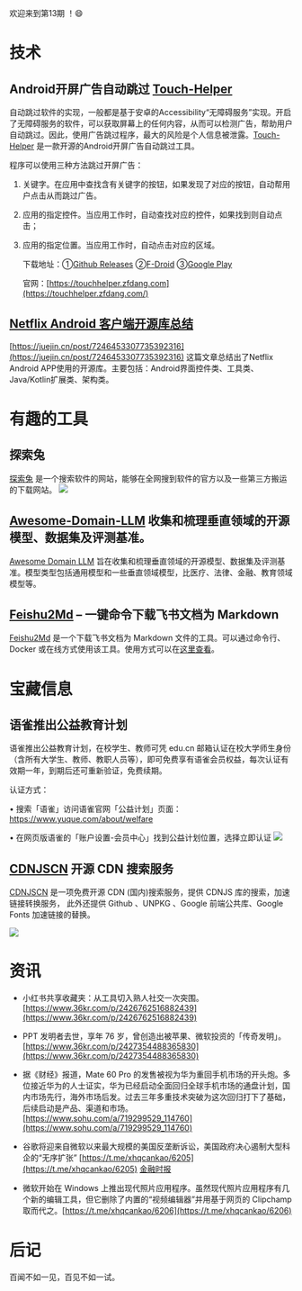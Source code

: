

欢迎来到第13期 ！😄



# 技术

## Android开屏广告自动跳过 [Touch-Helper](https://github.com/zfdang/Android-Touch-Helper) 

自动跳过软件的实现，一般都是基于安卓的Accessibility“无障碍服务”实现。开启了无障碍服务的软件，可以获取屏幕上的任何内容，从而可以检测广告，帮助用户自动跳过。因此，使用广告跳过程序，最大的风险是个人信息被泄露。[Touch-Helper](https://github.com/zfdang/Android-Touch-Helper) 是一款开源的Android开屏广告自动跳过工具。

程序可以使用三种方法跳过开屏广告：

1. 关键字。在应用中查找含有关键字的按钮，如果发现了对应的按钮，自动帮用户点击从而跳过广告。

2. 应用的指定控件。当应用工作时，自动查找对应的控件，如果找到则自动点击；

3. 应用的指定位置。当应用工作时，自动点击对应的区域。

   下载地址：①[Github Releases](https://github.com/zfdang/Android-Touch-Helper/releases)  ②[F-Droid](https://f-droid.org/packages/com.zfdang.touchhelper/) ③[Google Play](https://play.google.com/store/apps/details?id=com.zfdang.touchhelper)

   官网：[https://touchhelper.zfdang.com](https://touchhelper.zfdang.com/)





## [Netflix Android 客户端开源库总结](https://juejin.cn/post/7246453307735392316)

[https://juejin.cn/post/7246453307735392316](https://juejin.cn/post/7246453307735392316) 这篇文章总结出了Netflix Android APP使用的开源库。主要包括：Android界面控件类、工具类、Java/Kotlin扩展类、架构类。

# 有趣的工具



## 探索兔

[探索兔](https://www.tansuotu.com/) 是一个搜索软件的网站，能够在全网搜到软件的官方以及一些第三方搬运的下载网站。
![](https://i.imgur.com/qv8OcQh.png)



## [Awesome-Domain-LLM](https://github.com/luban-agi/Awesome-Domain-LLM) 收集和梳理垂直领域的开源模型、数据集及评测基准。

[Awesome Domain LLM](https://github.com/luban-agi/Awesome-Domain-LLM) 旨在收集和梳理垂直领域的开源模型、数据集及评测基准。模型类型包括通用模型和一些垂直领域模型，比医疗、法律、金融、教育领域模型等。

## [Feishu2Md](https://github.com/Wsine/feishu2md) – 一键命令下载飞书文档为 Markdown

[Feishu2Md](https://github.com/Wsine/feishu2md) 是一个下载飞书文档为 Markdown 文件的工具。可以通过命令行、Docker 或在线方式使用该工具。使用方式可以在[这里查看](https://github.com/Wsine/feishu2md#%E5%A6%82%E4%BD%95%E4%BD%BF%E7%94%A8)。



# 宝藏信息



## 语雀推出公益教育计划

语雀推出公益教育计划，在校学生、教师可凭 edu.cn 邮箱认证在校大学师生身份（含所有大学生、教师、教职人员等），即可免费享有语雀会员权益，每次认证有效期一年，到期后还可重新验证，免费续期。

认证方式：

• 搜索「语雀」访问语雀官网「公益计划」页面：https://www.yuque.com/about/welfare

• 在网页版语雀的「账户设置-会员中心」找到公益计划位置，选择立即认证
![](https://i.imgur.com/2ogUsJe.png)


## [CDNJSCN](https://cdnjs.shssedu.ac.cn/) 开源 CDN 搜索服务

 [CDNJSCN](https://cdnjs.shssedu.ac.cn/) 是一项免费开源 CDN (国内)搜索服务，提供 CDNJS 库的搜索，加速链接转换服务， 此外还提供 Github 、UNPKG 、Google 前端公共库、Google Fonts 加速链接的替换。

![](https://i.imgur.com/VhgvqfC.png)



#  资讯

- 小红书共享收藏夹：从工具切入熟人社交一次突围。 [https://www.36kr.com/p/2426762516882439](https://www.36kr.com/p/2426762516882439)

- PPT 发明者去世，享年 76 岁，曾创造出被苹果、微软投资的「传奇发明」。[https://www.36kr.com/p/2427354488365830](https://www.36kr.com/p/2427354488365830)

- 据《财经》报道，Mate 60 Pro 的发售被视为华为重回手机市场的开头炮。多位接近华为的人士证实，华为已经启动全面回归全球手机市场的通盘计划，国内市场先行，海外市场后发。过去三年多重技术突破为这次回归打下了基础，后续启动是产品、渠道和市场。[https://www.sohu.com/a/719299529_114760](https://www.sohu.com/a/719299529_114760)

- 谷歌将迎来自微软以来最大规模的美国反垄断诉讼，美国政府决心遏制大型科企的“无序扩张” [https://t.me/xhqcankao/6205](https://t.me/xhqcankao/6205)  [金融时报](https://www.ft.com/content/1c6cb5e8-11b1-4d9e-b22f-39d5e18dd229)

- 微软开始在 Windows 上推出现代照片应用程序。虽然现代照片应用程序有几个新的编辑工具，但它删除了内置的“视频编辑器”并用基于网页的 Clipchamp 取而代之。[https://t.me/xhqcankao/6206](https://t.me/xhqcankao/6206)




# 后记

百闻不如一见，百见不如一试。

 
